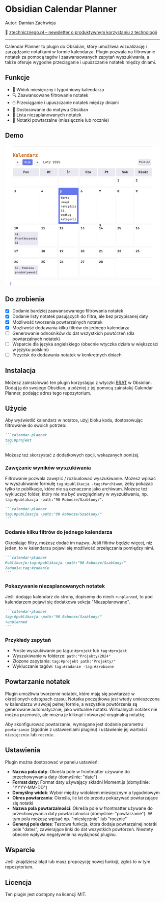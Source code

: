 # Obsidian Calendar Planner

Autor: Damian Zachwieja

💬 [ztechnicznego.pl – newsletter o produktywnym korzystaniu z technologii](https://ztechnicznego.pl)

---
Calendar Planner to plugin do Obsidian, który umożliwia wizualizację i zarządzanie notatkami w formie kalendarza. Plugin pozwala na filtrowanie notatek za pomocą tagów i zaawansowanych zapytań wyszukiwania, a także oferuje wygodne przeciąganie i upuszczanie notatek między dniami.


## Funkcje

- 📅 Widok miesięczny i tygodniowy kalendarza
- 🔍 Zaawansowane filtrowanie notatek
- 🖱️ Przeciąganie i upuszczanie notatek między dniami
- 🎨 Dostosowanie do motywu Obsidian
- 📄 Lista niezaplanowanych notatek
- 🔁 Notatki powtarzalne (miesięcznie lub rocznie)

## Demo
![](./calendar-planner-demo.gif)

## Do zrobienia
- [x] Dodanie bardziej zaawansowanego filtrowania notatek
- [x] Dodanie listy notatek pasujących do filtra, ale bez przypisanej daty
- [x] Możliwość tworzenia powtarzalnych notatek
- [x] Możliwość dodawania kilku filtrów do jednego kalendarza
- [ ] Generowanie odnośników do dat wszystkich powtórzeń (dla powtarzalnych notatek)
- [ ] Wsparcie dla języka angielskiego (obecnie wtyczka działa w większości w języku polskim)
- [ ] Przycisk do dodawania notatek w konkretnych dniach

## Instalacja
Możesz zainstalować ten plugin korzystając z wtyczki [BRAT](https://github.com/TfTHacker/obsidian42-brat) w Obsidian.
Dodaj ją do swojego Obsidian, a później z jej pomocą zainstaluj Calendar Planner, podając adres tego repozytorium.

## Użycie

Aby wyświetlić kalendarz w notatce, użyj bloku kodu, dostosowując filtrowanie do swoich potrzeb:

~~~markdown
```calendar-planner
tag:#projekt
```
~~~

Możesz też skorzystać z dodatkowych opcji, wskazanych poniżej.

### Zawężanie wyników wyszukiwania
Filtrowanie pozwala zawęzić / rozbudować wyszukiwanie. 
Możesz wpisać w wyszukiwanie formułę `tag:#publikacja -tag:#archiwum`, żeby pokazać tylko te publikacje, które nie są oznaczone jako archiwum.
Możesz też wykluczyć folder, który nie ma być uwzględniany w wyszukiwaniu, np. `tag:#publikacja -path:"90 Robocze/Szablony/"`.

~~~markdown
```calendar-planner
tag:#publikacja -path:"90 Robocze/Szablony/"
```
~~~

### Dodanie kilku filtrów do jednego kalendarza
Określając filtry, możesz dodać im nazwy. Jeśli filtrów będzie więcej, niż jeden, to w kalendarzu pojawi się możliwość przełączania pomiędzy nimi.
~~~markdown
```calendar-planner
Publikacje:tag:#publikacja -path:"90 Robocze/Szablony/"
Zadania:tag:#zadanie 
```
~~~

### Pokazywanie niezaplanowanych notatek
Jeśli dodając kalendarz do strony, dopisemy do niech `+unplanned`, to pod kalendarzem pojawi się dodatkowa sekcja "Niezaplanowane".
~~~markdown
```calendar-planner
tag:#publikacja -path:"90 Robocze/Szablony/"
+unplanned
```
~~~

### Przykłady zapytań

- Proste wyszukiwanie po tagu: `#projekt` lub `tag:#projekt`
- Wyszukiwanie w folderze: `path:"Projekty/2024"`
- Złożone zapytania: `tag:#projekt path:"Projekty/"`
- Wykluczanie tagów: `tag:#zadanie -tag:#zrobione`

## Powtarzanie notatek

Plugin umożliwia tworzenie notatek, które mają się powtarzać w określonych odstępach czasu.
Notatka początkowa jest wtedy umieszczona w kalendarzu w swojej pełnej formie, a wszystkie powtórzenia są generowane automatycznie, jako wirtualne notatki.
Wirtualnych notatek nie można przenosić, ale można je kliknąć i otworzyć oryginalną notatkę.

Aby skonfigurować powtarzanie, wymagane jest dodanie parametru `powtarzanie` (zgodnie z ustawieniami pluginu) i ustawienie jej wartości `miesięcznie` lub `rocznie`.


## Ustawienia

Plugin można dostosować w panelu ustawień:

- **Nazwa pola daty**: Określa pole w frontmatter używane do przechowywania daty (domyślnie: "date")
- **Format daty**: Format daty używający składni Moment.js (domyślnie: "YYYY-MM-DD")
- **Domyślny widok**: Wybór między widokiem miesięcznym a tygodniowym
- **Okres powtarzania**: Określa, ile lat do przodu pokazywać powtarzające się notatki
- **Nazwa pola powtarzalności**: Określa pole w frontmatter używane do przechowywania daty powtarzalności (domyślnie: "powtarzanie"). W tym polu możesz wpisać np. "miesięcznie" lub "rocznie"
- **Generuj pole dates**: Testowa funkcja, która dodaje powtarzalnej notatki pole "dates", zawierające linki do dat wszystkich powtórzeń. Niestety obecnie wpływa negatywnie na wydajność pluginu.

## Wsparcie
Jeśli znajdziesz błąd lub masz propozycję nowej funkcji, zgłoś to w tym repozytorium.

## Licencja
Ten plugin jest dostępny na licencji MIT. 